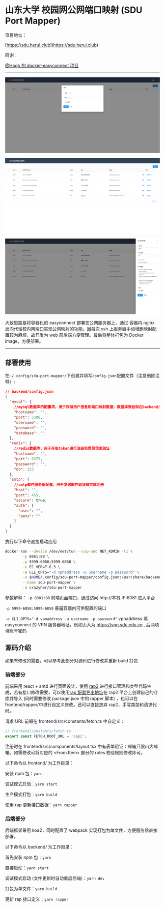 # 山东大学 校园网公网端口映射 (SDU Port Mapper)

项目地址：

[https://sdu.herui.club](https://sdu.herui.club)

鸣谢：

[@Hagb 的 docker-easyconnect 项目](https://github.com/Hagb/docker-easyconnect)

---

![前端界面截图-登录](image/README/1619667863914.png)

![前端界面截图-列表](image/README/1619667665299.png)

![前端界面截图-配置](image/README/1619667770345.png)

大致思路是将容器化的 easyconnect 部署在公网服务器上，通过 容器内 nginx 反向代理校内网端口实现公网映射的功能。因每次 ssh 上服务器手动增删映射配置较为麻烦，故开发为 web 前后端方便管理。最后将整体打包为 Docker image，方便部署。

---

## 部署使用

在`~/.config/sdu-port-mapper/`下创建并填写`config.json`配置文件（注意删除注释）:

```json
// backend/config.json
{
  "mysql": {
    //mysql数据库的配置项，用于存储用户信息和端口映射数据，数据库表结构在backend/MysqlSchema.sql中给出，使用mysql执行该文件即可自动创建初始化库表
    "hostname": "",
    "port": 3306,
    "username": "",
    "password": "",
    "database": ""
  },
  "redis": {
    //redis数据库，用于存取token进行注册和登录信息验证
    "hostname": "",
    "port": 6379,
    "password": "",
    "db": 233
  },
  "smtp": {
    //smtp邮件服务器配置，用于发送邮件验证码完成注册
    "host": "",
    "port": 465,
    "secure": true,
    "auth": {
      "user": "",
      "pass": ""
    }
  }
}
```

执行以下命令直接启动应用

```bash
docker run --device /dev/net/tun --cap-add NET_ADMIN -ti \
        -p 8081:80 \
        -p 5999-6050:5999-6050 \
        -e EC_VER=7.6.3 \
        -e CLI_OPTS="-d vpnaddress -u username -p password" \
        -v $HOME/.config/sdu-port-mapper/config.json:/usr/share/backend/config.json \
        --name sdu-port-mapper \
        -d crazyher/sdu-port-mapper
```

参数解释：
`-p 8081:80`
前端页面端口，通过访问 http://本机 IP:8081 进入平台

`-p 5999-6050:5999-6050`
暴露容器内可供配置的端口

`-e CLI_OPTS="-d vpnaddress -u username -p password"`
vpnaddress 填 easyconnect 的 VPN 服务器地址，例如山大为 https://vpn.sdu.edu.cn , 后两项填账号密码

## 源码介绍

如果有修改的需要，可以参考此部分对源码进行修改并重新 build 打包

### 前端部分

前端采用 react + antd 进行页面设计，使用 [rap2](http://rap2.taobao.org/) 进行接口管理和类型代码生成，若有接口修改需要，可以使用[rap 配置导出地址](http://rap2api.taobao.org/repository/get?id=282201)在 rap2 平台上创建自己的仓库并导入 (同时需要修改 package.json 中的 rapper 脚本) ，也可以在 frontend/rapper/中进行自定义修改，还可以直接放弃 rap2，手写类型和请求代码。

请求 URL 前缀在 frontend/src/constants/fetch.ts 中自定义：

```ts
// frontend/constants/fetch.ts
export const FETCH_ROOT_URL = '/api';
```

注册时在 frontend/src/components/layout.tsx 中有表单验证：邮箱只限山大邮箱。如需修改可将对应的 <From.Item> 部分的 rules 校验规则修改即可。

以下命令以 frontend/ 为工作目录：

安装 npm 包：`yarn`

调试模式启动：`yarn start`

生产模式打包：`yarn build`

使用 rap 更新接口数据：`yarn rapper`

### 后端部分

后端框架采用 koa2，同时配置了 webpack 实现打包为单文件，方便服务器直接部署。

以下命令以 backend/ 为工作目录：

首先安装 npm 包：`yarn`

直接启动：`yarn start`

调试模式启动 (文件更新时自动重启后端)：`yarn dev`

打包为单文件：`yarn build`

更新 rap 接口定义：`yarn rapper`
